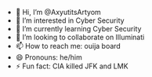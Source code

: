 - 👋 Hi, I’m @AxyutitsArtyom
- 👀 I’m interested in Cyber Security
- 🌱 I’m currently learning Cyber Security
- 💞️ I’m looking to collaborate on Illuminati
- 📫 How to reach me: ouija board
- 😄 Pronouns: he/him
- ⚡ Fun fact: CIA killed JFK and LMK
<!---
AxyutitsArtyom/AxyutitsArtyom is a ✨ special ✨ repository because its `README.md` (this file) appears on your GitHub profile.
You can click the Preview link to take a look at your changes.
--->

